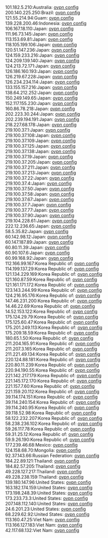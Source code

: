 101.182.5.210:Australia: [ovpn config](vpn/101_182_5_210.ovpn)  
200.140.225.250:Brazil: [ovpn config](vpn/200_140_225_250.ovpn)  
121.55.214.94:Guam: [ovpn config](vpn/121_55_214_94.ovpn)  
139.228.200.46:Indonesia: [ovpn config](vpn/139_228_200_46.ovpn)  
106.167.18.110:Japan: [ovpn config](vpn/106_167_18_110.ovpn)  
111.96.73.145:Japan: [ovpn config](vpn/111_96_73_145.ovpn)  
113.153.69.81:Japan: [ovpn config](vpn/113_153_69_81.ovpn)  
118.105.199.106:Japan: [ovpn config](vpn/118_105_199_106.ovpn)  
120.51.147.236:Japan: [ovpn config](vpn/120_51_147_236.ovpn)  
124.159.233.216:Japan: [ovpn config](vpn/124_159_233_216.ovpn)  
124.209.139.140:Japan: [ovpn config](vpn/124_209_139_140.ovpn)  
124.213.72.171:Japan: [ovpn config](vpn/124_213_72_171.ovpn)  
126.186.160.193:Japan: [ovpn config](vpn/126_186_160_193.ovpn)  
126.219.67.228:Japan: [ovpn config](vpn/126_219_67_228.ovpn)  
126.234.234.114:Japan: [ovpn config](vpn/126_234_234_114.ovpn)  
133.155.157.216:Japan: [ovpn config](vpn/133_155_157_216.ovpn)  
138.64.212.252:Japan: [ovpn config](vpn/138_64_212_252.ovpn)  
150.249.149.65:Japan: [ovpn config](vpn/150_249_149_65.ovpn)  
152.117.155.230:Japan: [ovpn config](vpn/152_117_155_230.ovpn)  
160.86.78.218:Japan: [ovpn config](vpn/160_86_78_218.ovpn)  
202.223.30.244:Japan: [ovpn config](vpn/202_223_30_244.ovpn)  
202.239.194.191:Japan: [ovpn config](vpn/202_239_194_191.ovpn)  
218.227.68.178:Japan: [ovpn config](vpn/218_227_68_178.ovpn)  
219.100.37.1:Japan: [ovpn config](vpn/219_100_37_1.ovpn)  
219.100.37.108:Japan: [ovpn config](vpn/219_100_37_108.ovpn)  
219.100.37.109:Japan: [ovpn config](vpn/219_100_37_109.ovpn)  
219.100.37.125:Japan: [ovpn config](vpn/219_100_37_125.ovpn)  
219.100.37.138:Japan: [ovpn config](vpn/219_100_37_138.ovpn)  
219.100.37.19:Japan: [ovpn config](vpn/219_100_37_19.ovpn)  
219.100.37.205:Japan: [ovpn config](vpn/219_100_37_205.ovpn)  
219.100.37.211:Japan: [ovpn config](vpn/219_100_37_211.ovpn)  
219.100.37.213:Japan: [ovpn config](vpn/219_100_37_213.ovpn)  
219.100.37.22:Japan: [ovpn config](vpn/219_100_37_22.ovpn)  
219.100.37.4:Japan: [ovpn config](vpn/219_100_37_4.ovpn)  
219.100.37.50:Japan: [ovpn config](vpn/219_100_37_50.ovpn)  
219.100.37.58:Japan: [ovpn config](vpn/219_100_37_58.ovpn)  
219.100.37.67:Japan: [ovpn config](vpn/219_100_37_67.ovpn)  
219.100.37.7:Japan: [ovpn config](vpn/219_100_37_7.ovpn)  
219.100.37.77:Japan: [ovpn config](vpn/219_100_37_77.ovpn)  
219.100.37.90:Japan: [ovpn config](vpn/219_100_37_90.ovpn)  
219.104.228.61:Japan: [ovpn config](vpn/219_104_228_61.ovpn)  
222.12.236.65:Japan: [ovpn config](vpn/222_12_236_65.ovpn)  
58.5.35.82:Japan: [ovpn config](vpn/58_5_35_82.ovpn)  
60.142.98.12:Japan: [ovpn config](vpn/60_142_98_12.ovpn)  
60.147.187.89:Japan: [ovpn config](vpn/60_147_187_89.ovpn)  
60.80.11.39:Japan: [ovpn config](vpn/60_80_11_39.ovpn)  
60.90.107.6:Japan: [ovpn config](vpn/60_90_107_6.ovpn)  
60.99.168.92:Japan: [ovpn config](vpn/60_99_168_92.ovpn)  
112.166.99.167:Korea Republic of: [ovpn config](vpn/112_166_99_167.ovpn)  
114.199.137.29:Korea Republic of: [ovpn config](vpn/114_199_137_29.ovpn)  
121.134.229.169:Korea Republic of: [ovpn config](vpn/121_134_229_169.ovpn)  
121.160.87.59:Korea Republic of: [ovpn config](vpn/121_160_87_59.ovpn)  
121.161.171.172:Korea Republic of: [ovpn config](vpn/121_161_171_172.ovpn)  
123.143.244.99:Korea Republic of: [ovpn config](vpn/123_143_244_99.ovpn)  
124.216.95.176:Korea Republic of: [ovpn config](vpn/124_216_95_176.ovpn)  
147.46.231.200:Korea Republic of: [ovpn config](vpn/147_46_231_200.ovpn)  
14.46.22.69:Korea Republic of: [ovpn config](vpn/14_46_22_69.ovpn)  
14.52.153.122:Korea Republic of: [ovpn config](vpn/14_52_153_122.ovpn)  
175.124.29.79:Korea Republic of: [ovpn config](vpn/175_124_29_79.ovpn)  
175.125.60.47:Korea Republic of: [ovpn config](vpn/175_125_60_47.ovpn)  
175.201.249.113:Korea Republic of: [ovpn config](vpn/175_201_249_113.ovpn)  
175.209.18.59:Korea Republic of: [ovpn config](vpn/175_209_18_59.ovpn)  
180.65.1.50:Korea Republic of: [ovpn config](vpn/180_65_1_50.ovpn)  
211.204.165.91:Korea Republic of: [ovpn config](vpn/211_204_165_91.ovpn)  
211.207.3.165:Korea Republic of: [ovpn config](vpn/211_207_3_165.ovpn)  
211.221.49.134:Korea Republic of: [ovpn config](vpn/211_221_49_134.ovpn)  
220.124.88.181:Korea Republic of: [ovpn config](vpn/220_124_88_181.ovpn)  
220.80.11.239:Korea Republic of: [ovpn config](vpn/220_80_11_239.ovpn)  
220.94.190.55:Korea Republic of: [ovpn config](vpn/220_94_190_55.ovpn)  
221.142.217.179:Korea Republic of: [ovpn config](vpn/221_142_217_179.ovpn)  
221.145.172.170:Korea Republic of: [ovpn config](vpn/221_145_172_170.ovpn)  
221.157.7.60:Korea Republic of: [ovpn config](vpn/221_157_7_60.ovpn)  
221.159.20.112:Korea Republic of: [ovpn config](vpn/221_159_20_112.ovpn)  
39.114.174.151:Korea Republic of: [ovpn config](vpn/39_114_174_151.ovpn)  
39.114.240.154:Korea Republic of: [ovpn config](vpn/39_114_240_154.ovpn)  
39.114.240.95:Korea Republic of: [ovpn config](vpn/39_114_240_95.ovpn)  
39.118.52.98:Korea Republic of: [ovpn config](vpn/39_118_52_98.ovpn)  
58.122.232.207:Korea Republic of: [ovpn config](vpn/58_122_232_207.ovpn)  
58.238.236.102:Korea Republic of: [ovpn config](vpn/58_238_236_102.ovpn)  
59.26.117.78:Korea Republic of: [ovpn config](vpn/59_26_117_78.ovpn)  
59.31.25.12:Korea Republic of: [ovpn config](vpn/59_31_25_12.ovpn)  
59.9.26.190:Korea Republic of: [ovpn config](vpn/59_9_26_190.ovpn)  
177.239.46.68:Mexico: [ovpn config](vpn/177_239_46_68.ovpn)  
124.158.68.70:Mongolia: [ovpn config](vpn/124_158_68_70.ovpn)  
92.37.143.66:Russian Federation: [ovpn config](vpn/92_37_143_66.ovpn)  
184.22.89.121:Thailand: [ovpn config](vpn/184_22_89_121.ovpn)  
184.82.57.205:Thailand: [ovpn config](vpn/184_82_57_205.ovpn)  
49.228.127.217:Thailand: [ovpn config](vpn/49_228_127_217.ovpn)  
49.228.238.159:Thailand: [ovpn config](vpn/49_228_238_159.ovpn)  
139.180.147.96:United States: [ovpn config](vpn/139_180_147_96.ovpn)  
163.182.174.159:United States: [ovpn config](vpn/163_182_174_159.ovpn)  
173.198.248.39:United States: [ovpn config](vpn/173_198_248_39.ovpn)  
173.233.73.3:United States: [ovpn config](vpn/173_233_73_3.ovpn)  
207.148.112.140:United States: [ovpn config](vpn/207_148_112_140.ovpn)  
24.6.201.23:United States: [ovpn config](vpn/24_6_201_23.ovpn)  
68.229.62.92:United States: [ovpn config](vpn/68_229_62_92.ovpn)  
113.160.47.25:Viet Nam: [ovpn config](vpn/113_160_47_25.ovpn)  
113.166.127.183:Viet Nam: [ovpn config](vpn/113_166_127_183.ovpn)  
42.117.68.132:Viet Nam: [ovpn config](vpn/42_117_68_132.ovpn)  

